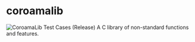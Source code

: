 # coroamalib
![CoroamaLib Test Cases (Release)](https://github.com/DavidCoroama/coroamalib/workflows/coroamalib-cmake-tests/badge.svg?branch=development)
A C library of non-standard functions and features.

